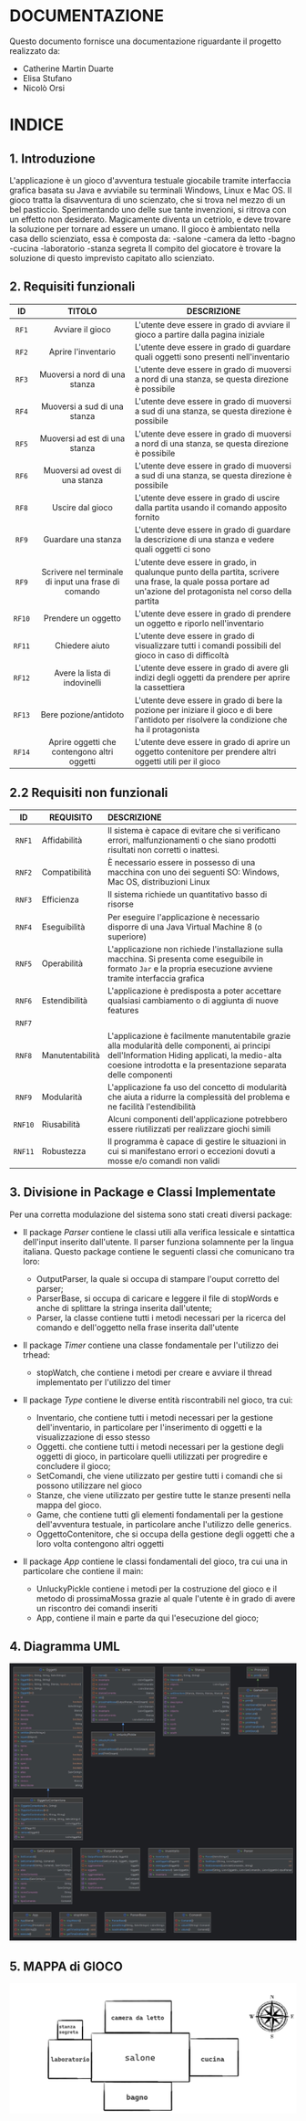
# **DOCUMENTAZIONE**

Questo documento fornisce una documentazione riguardante il progetto realizzato da:

- Catherine Martin Duarte
- Elisa Stufano
- Nicolò Orsi



# INDICE



## 1. Introduzione
L'applicazione è un gioco d'avventura testuale giocabile tramite interfaccia grafica basata su Java e avviabile su terminali Windows, Linux e Mac OS.
Il gioco tratta la disavventura di uno scienzato, che si trova nel mezzo di un bel pasticcio. Sperimentando uno delle sue tante invenzioni, si ritrova con un effetto non desiderato. Magicamente diventa un cetriolo, e deve trovare la soluzione per tornare ad essere un umano. Il gioco è ambientato nella casa dello scienziato, essa è composta da:
-salone
-camera da letto
-bagno 
-cucina
-laboratorio
-stanza segreta
Il compito del giocatore è trovare la soluzione di questo imprevisto capitato allo scienziato. 

## 2. Requisiti funzionali

ID     | TITOLO | DESCRIZIONE
:----: | :-----: |  -------
`RF1`  | Avviare il gioco |  L'utente deve essere in grado di avviare il gioco a partire dalla pagina iniziale
`RF2`  |  Aprire l'inventario | L'utente deve essere in grado di guardare quali oggetti sono presenti nell'inventario
`RF3`  | Muoversi a nord di una stanza | L'utente deve essere in grado di muoversi a nord di una stanza, se questa direzione è possibile
`RF4`  |Muoversi a sud di una stanza |  L'utente deve essere in grado di muoversi a sud di una stanza, se questa direzione è possibile
`RF5`  | Muoversi ad est di una stanza | L'utente deve essere in grado di muoversi a nord di una stanza, se questa direzione è possibile
`RF6`  | Muoversi ad ovest di una stanza |  L'utente deve essere in grado di muoversi a sud di una stanza, se questa direzione è possibile
`RF8`  |  Uscire dal gioco | L'utente deve essere in grado di uscire dalla partita usando il comando apposito fornito
`RF9`  | Guardare una stanza | L'utente deve essere in grado di guardare la descrizione di una stanza e vedere quali oggetti ci sono
`RF9`  | Scrivere nel terminale di input una frase di comando | L'utente deve essere in grado, in qualunque punto della partita, scrivere una frase, la quale possa portare ad un'azione del protagonista nel corso della partita
`RF10` | Prendere un oggetto| L'utente deve essere in grado di prendere un oggetto e riporlo nell'inventario
`RF11` | Chiedere aiuto| L'utente deve essere in grado di visualizzare tutti i comandi possibili del gioco in caso di difficoltà
`RF12` | Avere la lista di indovinelli | L'utente deve essere in grado di avere gli indizi degli oggetti da prendere per aprire la cassettiera
`RF13` |Bere pozione/antidoto| L'utente deve essere in grado di bere la pozione per iniziare il gioco e di bere l'antidoto per risolvere la condizione che ha il protagonista
`RF14` | Aprire oggetti che contengono altri oggetti| L'utente deve essere in grado di aprire un oggetto contenitore per prendere altri oggetti utili per il gioco




## 2.2  Requisiti non funzionali

|  ID     | REQUISITO        | DESCRIZIONE                                                  |
| :---:   | ---------------- | :----------------------------------------------------------- |
| `RNF1`  | Affidabilità | Il sistema è capace di evitare che si verificano errori, malfunzionamenti o che siano prodotti risultati non corretti o inattesi. |
| `RNF2`  | Compatibilità | È necessario essere in possesso di una macchina con uno dei seguenti SO: Windows, Mac OS, distribuzioni Linux |
| `RNF3`  | Efficienza | Il sistema richiede un quantitativo basso di risorse |
| `RNF4`  | Eseguibilità | Per eseguire l'applicazione è necessario disporre di una Java Virtual Machine 8 (o superiore) |
| `RNF5`  | Operabilità | L'applicazione non richiede l'installazione sulla macchina. Si presenta come eseguibile in formato `Jar` e la propria esecuzione avviene tramite interfaccia grafica |
| `RNF6`  | Estendibilità | L'applicazione è predisposta a poter accettare qualsiasi cambiamento o di aggiunta di nuove features |
| `RNF7`  | 
| `RNF8`  | Manutentabilità | L'applicazione è facilmente manutentabile grazie alla modularità delle componenti, ai principi dell'Information Hiding applicati, la medio-alta coesione introdotta e la presentazione separata delle componenti
| `RNF9`  | Modularità | L'applicazione fa uso del concetto di modularità che aiuta a ridurre la complessità del problema e ne facilità l'estendibilità |
| `RNF10` | Riusabilità | Alcuni componenti dell'applicazione potrebbero essere riutilizzati per realizzare giochi simili |
| `RNF11` |Robustezza | Il programma è capace di gestire le situazioni in cui si manifestano errori o eccezioni dovuti a mosse e/o comandi non validi 


## 3. Divisione in Package e Classi Implementate



  Per una corretta modulazione del sistema sono stati creati diversi package:

- Il package *Parser* contiene le classi utili alla verifica lessicale e sintattica dell'input inserito dall'utente. Il parser funziona solamnente per la lingua italiana. Questo package contiene le seguenti classi che comunicano tra loro:

  - OutputParser, la quale si occupa di stampare l'ouput corretto del parser;
  - ParserBase, si occupa di caricare e leggere il file di stopWords e anche di splittare la stringa inserita dall'utente;
  - Parser, la classe contiene tutti i metodi necessari per la ricerca del comando e dell'oggetto nella frase inserita dall'utente
  
- Il package *Timer* contiene una classe fondamentale per l'utilizzo dei trhead:
  - stopWatch, che contiene i metodi per creare e avviare il thread implementato per l'utilizzo del timer
  

- Il package *Type* contiene le diverse entità riscontrabili nel gioco, tra cui:
  - Inventario, che contiene tutti i metodi necessari per la gestione dell'inventario, in particolare per l'inserimento di oggetti e la visualizzazione di esso stesso
  - Oggetti. che contiene tutti i metodi necessari per la gestione degli oggetti di gioco, in particolare quelli utilizzati per progredire e concludere il gioco;
  - SetComandi, che viene utilizzato per gestire tutti  i comandi che si possono utilizzare nel gioco
  - Stanze, che viene utilizzato per gestire tutte le stanze presenti nella mappa del gioco.
  - Game, che contiene tutti gli elementi fondamentali per la gestione dell'avventura testuale, in particolare anche l'utilizzo delle generics. 
  - OggettoContenitore, che si occupa della gestione degli oggetti che a loro volta contengono altri oggetti
  
- Il package *App* contiene le classi fondamentali del gioco, tra cui una in particolare che contiene il main:
  - UnluckyPickle contiene i metodi per la costruzione del gioco e il metodo di prossimaMossa grazie al quale l'utente è in grado di avere un riscontro dei comandi inseriti 
  - App, contiene il main e parte da qui l'esecuzione del gioco;



## 4. Diagramma UML

![Immagine](MicrosoftTeams-image.png)
## 5. MAPPA di GIOCO
![Immagine](MappaGioco.png)


